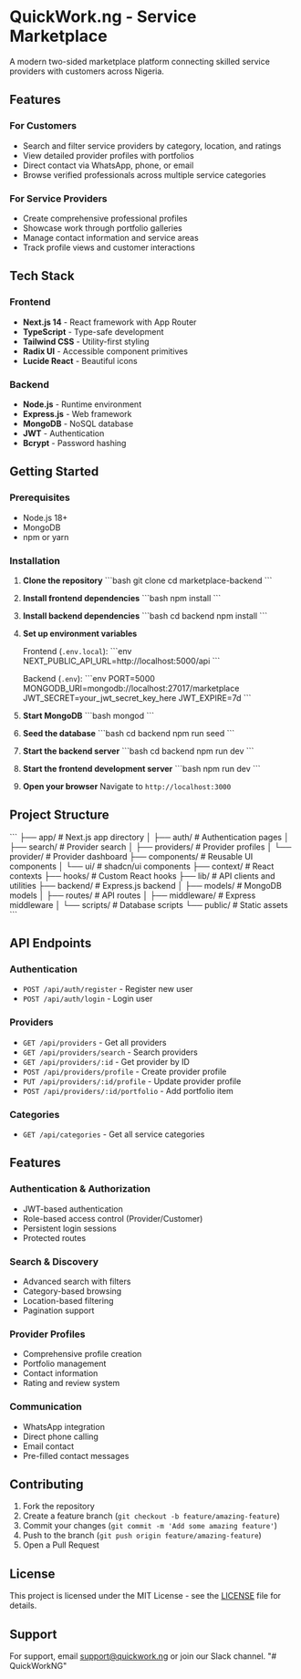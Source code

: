 # QuickWork.ng - Service Marketplace

A modern two-sided marketplace platform connecting skilled service providers with customers across Nigeria.

## Features

### For Customers
- Search and filter service providers by category, location, and ratings
- View detailed provider profiles with portfolios
- Direct contact via WhatsApp, phone, or email
- Browse verified professionals across multiple service categories

### For Service Providers
- Create comprehensive professional profiles
- Showcase work through portfolio galleries
- Manage contact information and service areas
- Track profile views and customer interactions

## Tech Stack

### Frontend
- **Next.js 14** - React framework with App Router
- **TypeScript** - Type-safe development
- **Tailwind CSS** - Utility-first styling
- **Radix UI** - Accessible component primitives
- **Lucide React** - Beautiful icons

### Backend
- **Node.js** - Runtime environment
- **Express.js** - Web framework
- **MongoDB** - NoSQL database
- **JWT** - Authentication
- **Bcrypt** - Password hashing

## Getting Started

### Prerequisites
- Node.js 18+ 
- MongoDB
- npm or yarn

### Installation

1. **Clone the repository**
   \`\`\`bash
   git clone <repository-url>
   cd marketplace-backend
   \`\`\`

2. **Install frontend dependencies**
   \`\`\`bash
   npm install
   \`\`\`

3. **Install backend dependencies**
   \`\`\`bash
   cd backend
   npm install
   \`\`\`

4. **Set up environment variables**
   
   Frontend (`.env.local`):
   \`\`\`env
   NEXT_PUBLIC_API_URL=http://localhost:5000/api
   \`\`\`
   
   Backend (`.env`):
   \`\`\`env
   PORT=5000
   MONGODB_URI=mongodb://localhost:27017/marketplace
   JWT_SECRET=your_jwt_secret_key_here
   JWT_EXPIRE=7d
   \`\`\`

5. **Start MongoDB**
   \`\`\`bash
   mongod
   \`\`\`

6. **Seed the database**
   \`\`\`bash
   cd backend
   npm run seed
   \`\`\`

7. **Start the backend server**
   \`\`\`bash
   cd backend
   npm run dev
   \`\`\`

8. **Start the frontend development server**
   \`\`\`bash
   npm run dev
   \`\`\`

9. **Open your browser**
   Navigate to `http://localhost:3000`

## Project Structure

\`\`\`
├── app/                    # Next.js app directory
│   ├── auth/              # Authentication pages
│   ├── search/            # Provider search
│   ├── providers/         # Provider profiles
│   └── provider/          # Provider dashboard
├── components/            # Reusable UI components
│   └── ui/               # shadcn/ui components
├── context/              # React contexts
├── hooks/                # Custom React hooks
├── lib/                  # API clients and utilities
├── backend/              # Express.js backend
│   ├── models/           # MongoDB models
│   ├── routes/           # API routes
│   ├── middleware/       # Express middleware
│   └── scripts/          # Database scripts
└── public/               # Static assets
\`\`\`

## API Endpoints

### Authentication
- `POST /api/auth/register` - Register new user
- `POST /api/auth/login` - Login user

### Providers
- `GET /api/providers` - Get all providers
- `GET /api/providers/search` - Search providers
- `GET /api/providers/:id` - Get provider by ID
- `POST /api/providers/profile` - Create provider profile
- `PUT /api/providers/:id/profile` - Update provider profile
- `POST /api/providers/:id/portfolio` - Add portfolio item

### Categories
- `GET /api/categories` - Get all service categories

## Features

### Authentication & Authorization
- JWT-based authentication
- Role-based access control (Provider/Customer)
- Persistent login sessions
- Protected routes

### Search & Discovery
- Advanced search with filters
- Category-based browsing
- Location-based filtering
- Pagination support

### Provider Profiles
- Comprehensive profile creation
- Portfolio management
- Contact information
- Rating and review system

### Communication
- WhatsApp integration
- Direct phone calling
- Email contact
- Pre-filled contact messages

## Contributing

1. Fork the repository
2. Create a feature branch (`git checkout -b feature/amazing-feature`)
3. Commit your changes (`git commit -m 'Add some amazing feature'`)
4. Push to the branch (`git push origin feature/amazing-feature`)
5. Open a Pull Request

## License

This project is licensed under the MIT License - see the [LICENSE](LICENSE) file for details.

## Support

For support, email support@quickwork.ng or join our Slack channel.
"# QuickWorkNG" 
